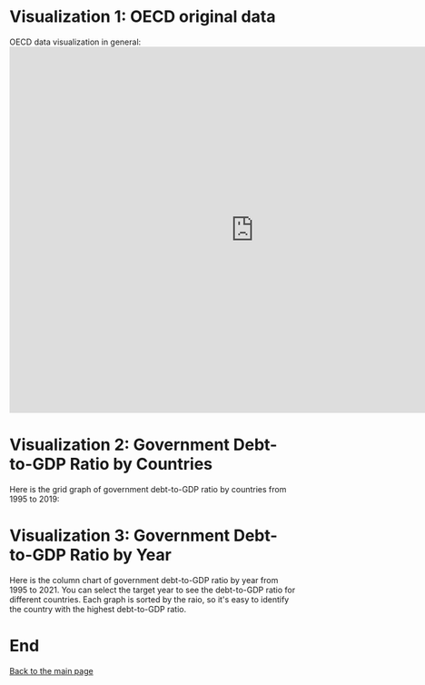 # Visualization 1: OECD original data
OECD data visualization in general:<iframe src="https://data.oecd.org/chart/6Ogf" width="860" height="645" style="border: 0" mozallowfullscreen="true" webkitallowfullscreen="true" allowfullscreen="true"><a href="https://data.oecd.org/chart/6Ogf" target="_blank">OECD Chart: General government debt, Total, % of GDP, Annual, 2021</a></iframe>

# Visualization 2: Government Debt-to-GDP Ratio by Countries
Here is the grid graph of government debt-to-GDP ratio by countries from 1995 to 2019:
<div class="flourish-embed flourish-chart" data-src="visualisation/11153993"><script src="https://public.flourish.studio/resources/embed.js"></script></div>

# Visualization 3: Government Debt-to-GDP Ratio by Year
Here is the column chart of government debt-to-GDP ratio by year from 1995 to 2021. You can select the target year to see the debt-to-GDP ratio for different countries. Each graph is sorted by the raio, so it's easy to identify the country with the highest debt-to-GDP ratio.
<div class="flourish-embed flourish-chart" data-src="visualisation/11154326"><script src="https://public.flourish.studio/resources/embed.js"></script></div>

# End 
[Back to the main page](README.md)
